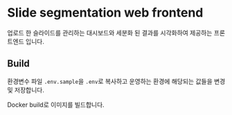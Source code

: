 # Slide segmentation web frontend
업로드 한 슬라이드를 관리하는 대시보드와 세분화 된 결과를 시각화하여 제공하는 프론트엔드 입니다.

## Build
환경변수 파일 `.env.sample`을 `.env`로 복사하고 운영하는 환경에 해당되는 값들을 변경 및 저장합니다.

Docker build로 이미지를 빌드합니다.